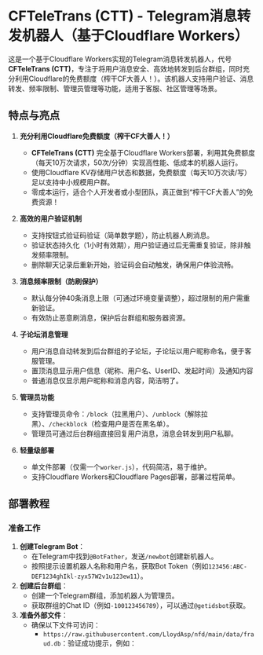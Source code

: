 # CFTeleTrans (CTT) - Telegram消息转发机器人（基于Cloudflare Workers）

这是一个基于Cloudflare Workers实现的Telegram消息转发机器人，代号 **CFTeleTrans (CTT)**，专注于将用户消息安全、高效地转发到后台群组，同时充分利用Cloudflare的免费额度（榨干CF大善人！）。该机器人支持用户验证、消息转发、频率限制、管理员管理等功能，适用于客服、社区管理等场景。

## 特点与亮点

1. **充分利用Cloudflare免费额度（榨干CF大善人！）**  
   - **CFTeleTrans (CTT)** 完全基于Cloudflare Workers部署，利用其免费额度（每天10万次请求，50次/分钟）实现高性能、低成本的机器人运行。
   - 使用Cloudflare KV存储用户状态和数据，免费额度（每天10万次读/写）足以支持中小规模用户群。
   - 零成本运行，适合个人开发者或小型团队，真正做到“榨干CF大善人”的免费资源！

2. **高效的用户验证机制**  
   - 支持按钮式验证码验证（简单数学题），防止机器人刷消息。
   - 验证状态持久化（1小时有效期），用户验证通过后无需重复验证，除非触发频率限制。
   - 删除聊天记录后重新开始，验证码会自动触发，确保用户体验流畅。

3. **消息频率限制（防刷保护）**  
   - 默认每分钟40条消息上限（可通过环境变量调整），超过限制的用户需重新验证。
   - 有效防止恶意刷消息，保护后台群组和服务器资源。

4. **子论坛消息管理**  
   - 用户消息自动转发到后台群组的子论坛，子论坛以用户昵称命名，便于客服管理。
   - 置顶消息显示用户信息（昵称、用户名、UserID、发起时间）及通知内容
   - 普通消息仅显示用户昵称和消息内容，简洁明了。

5. **管理员功能**  
   - 支持管理员命令：`/block`（拉黑用户）、`/unblock`（解除拉黑）、`/checkblock`（检查用户是否在黑名单）。
   - 管理员可通过后台群组直接回复用户消息，消息会转发到用户私聊。

6. **轻量级部署**  
   - 单文件部署（仅需一个`worker.js`），代码简洁，易于维护。
   - 支持Cloudflare Workers和Cloudflare Pages部署，部署过程简单。

## 部署教程

### 准备工作
1. **创建Telegram Bot**：
   - 在Telegram中找到`@BotFather`，发送`/newbot`创建新机器人。
   - 按照提示设置机器人名称和用户名，获取Bot Token（例如`123456:ABC-DEF1234ghIkl-zyx57W2v1u123ew11`）。
2. **创建后台群组**：
   - 创建一个Telegram群组，添加机器人为管理员。
   - 获取群组的Chat ID（例如`-100123456789`），可以通过`@getidsbot`获取。
3. **准备外部文件**：
   - 确保以下文件可访问：
     - `https://raw.githubusercontent.com/LloydAsp/nfd/main/data/fraud.db`：验证成功提示，例如：
